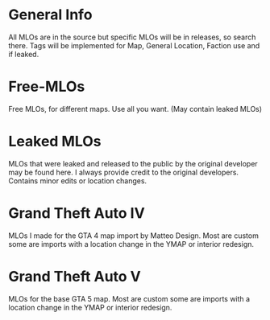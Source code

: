 # General Info 
All MLOs are in the source but specific MLOs will be in releases, so search there. Tags will be implemented for Map, General Location, Faction use and if leaked.


# Free-MLOs
Free MLOs, for different maps. Use all you want. (May contain leaked MLOs)

# Leaked MLOs
MLOs that were leaked and released to the public by the original developer may be found here. I always provide credit to the original developers. Contains minor edits or location changes.

# Grand Theft Auto IV
MLOs I made for the GTA 4 map import by Matteo Design. Most are custom some are imports with a location change in the YMAP or interior redesign.

# Grand Theft Auto V
MLOs for the base GTA 5 map. Most are custom some are imports with a location change in the YMAP or interior redesign.
